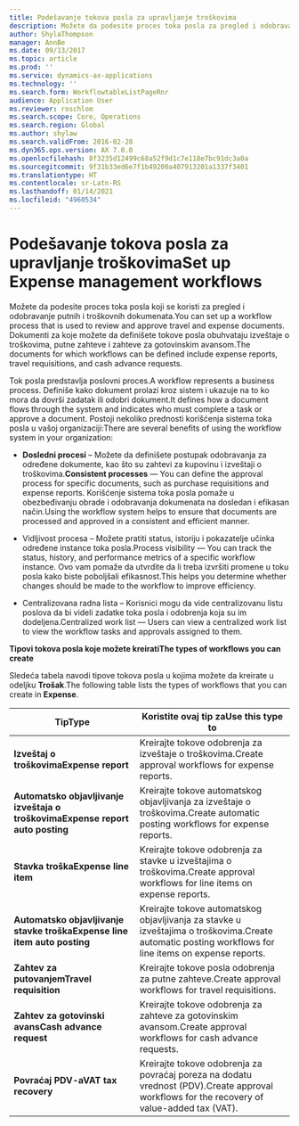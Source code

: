 ```yaml
---
title: Podešavanje tokova posla za upravljanje troškovima
description: Možete da podesite proces toka posla za pregled i odobravanje putnih i troškovnih dokumenata.
author: ShylaThompson
manager: AnnBe
ms.date: 09/13/2017
ms.topic: article
ms.prod: ''
ms.service: dynamics-ax-applications
ms.technology: ''
ms.search.form: WorkflowtableListPageRnr
audience: Application User
ms.reviewer: roschlom
ms.search.scope: Core, Operations
ms.search.region: Global
ms.author: shylaw
ms.search.validFrom: 2016-02-28
ms.dyn365.ops.version: AX 7.0.0
ms.openlocfilehash: 8f3235d12499c68a52f9d1c7e118e7bc91dc3a0a
ms.sourcegitcommit: 9f31b33ed6e7f1b49200a407913201a1337f3401
ms.translationtype: HT
ms.contentlocale: sr-Latn-RS
ms.lasthandoff: 01/14/2021
ms.locfileid: "4960534"
---
```

# <a name="set-up-expense-management-workflows"></a><span data-ttu-id="478da-103">Podešavanje tokova posla za upravljanje troškovima</span><span class="sxs-lookup"><span data-stu-id="478da-103">Set up Expense management workflows</span></span>

<span data-ttu-id="478da-104">Možete da podesite proces toka posla koji se koristi za pregled i odobravanje putnih i troškovnih dokumenata.</span><span class="sxs-lookup"><span data-stu-id="478da-104">You can set up a workflow process that is used to review and approve travel and expense documents.</span></span> <span data-ttu-id="478da-105">Dokumenti za koje možete da definišete tokove posla obuhvataju izveštaje o troškovima, putne zahteve i zahteve za gotovinskim avansom.</span><span class="sxs-lookup"><span data-stu-id="478da-105">The documents for which workflows can be defined include expense reports, travel requisitions, and cash advance requests.</span></span>

<span data-ttu-id="478da-106">Tok posla predstavlja poslovni proces.</span><span class="sxs-lookup"><span data-stu-id="478da-106">A workflow represents a business process.</span></span> <span data-ttu-id="478da-107">Definiše kako dokument prolazi kroz sistem i ukazuje na to ko mora da dovrši zadatak ili odobri dokument.</span><span class="sxs-lookup"><span data-stu-id="478da-107">It defines how a document flows through the system and indicates who must complete a task or approve a document.</span></span> <span data-ttu-id="478da-108">Postoji nekoliko prednosti korišćenja sistema toka posla u vašoj organizaciji:</span><span class="sxs-lookup"><span data-stu-id="478da-108">There are several benefits of using the workflow system in your organization:</span></span>

-   <span data-ttu-id="478da-109">**Dosledni procesi** – Možete da definišete postupak odobravanja za određene dokumente, kao što su zahtevi za kupovinu i izveštaji o troškovima.</span><span class="sxs-lookup"><span data-stu-id="478da-109">**Consistent processes** — You can define the approval process for specific documents, such as purchase requisitions and expense reports.</span></span> <span data-ttu-id="478da-110">Korišćenje sistema toka posla pomaže u obezbeđivanju obrade i odobravanja dokumenata na dosledan i efikasan način.</span><span class="sxs-lookup"><span data-stu-id="478da-110">Using the workflow system helps to ensure that documents are processed and approved in a consistent and efficient manner.</span></span>

-   <span data-ttu-id="478da-111">Vidljivost procesa – Možete pratiti status, istoriju i pokazatelje učinka određene instance toka posla.</span><span class="sxs-lookup"><span data-stu-id="478da-111">Process visibility — You can track the status, history, and performance metrics of a specific workflow instance.</span></span> <span data-ttu-id="478da-112">Ovo vam pomaže da utvrdite da li treba izvršiti promene u toku posla kako biste poboljšali efikasnost.</span><span class="sxs-lookup"><span data-stu-id="478da-112">This helps you determine whether changes should be made to the workflow to improve efficiency.</span></span>

-   <span data-ttu-id="478da-113">Centralizovana radna lista – Korisnici mogu da vide centralizovanu listu poslova da bi videli zadatke toka posla i odobrenja koja su im dodeljena.</span><span class="sxs-lookup"><span data-stu-id="478da-113">Centralized work list — Users can view a centralized work list to view the workflow tasks and approvals assigned to them.</span></span> 

<span data-ttu-id="478da-114">**Tipovi tokova posla koje možete kreirati**</span><span class="sxs-lookup"><span data-stu-id="478da-114">**The types of workflows you can create**</span></span>

<span data-ttu-id="478da-115">Sledeća tabela navodi tipove tokova posla u kojima možete da kreirate u odeljku **Trošak**.</span><span class="sxs-lookup"><span data-stu-id="478da-115">The following table lists the types of workflows that you can create in **Expense**.</span></span>


|              <span data-ttu-id="478da-116"><strong>Tip</strong></span><span class="sxs-lookup"><span data-stu-id="478da-116"><strong>Type</strong></span></span>              |                   <span data-ttu-id="478da-117"><strong>Koristite ovaj tip za</strong></span><span class="sxs-lookup"><span data-stu-id="478da-117"><strong>Use this type to</strong></span></span>                   |
|-------------------------------------------------|-----------------------------------------------------------------------|
|         <span data-ttu-id="478da-118"><strong>Izveštaj o troškovima</strong></span><span class="sxs-lookup"><span data-stu-id="478da-118"><strong>Expense report</strong></span></span>         |            <span data-ttu-id="478da-119">Kreirajte tokove odobrenja za izveštaje o troškovima.</span><span class="sxs-lookup"><span data-stu-id="478da-119">Create approval workflows for expense reports.</span></span>             |
|  <span data-ttu-id="478da-120"><strong>Automatsko objavljivanje izveštaja o troškovima</strong></span><span class="sxs-lookup"><span data-stu-id="478da-120"><strong>Expense report auto posting</strong></span></span>   |        <span data-ttu-id="478da-121">Kreirajte tokove automatskog objavljivanja za izveštaje o troškovima.</span><span class="sxs-lookup"><span data-stu-id="478da-121">Create automatic posting workflows for expense reports.</span></span>        |
|       <span data-ttu-id="478da-122"><strong>Stavka troška</strong></span><span class="sxs-lookup"><span data-stu-id="478da-122"><strong>Expense line item</strong></span></span>        |     <span data-ttu-id="478da-123">Kreirajte tokove odobrenja za stavke u izveštajima o troškovima.</span><span class="sxs-lookup"><span data-stu-id="478da-123">Create approval workflows for line items on expense reports.</span></span>      |
| <span data-ttu-id="478da-124"><strong>Automatsko objavljivanje stavke troška</strong></span><span class="sxs-lookup"><span data-stu-id="478da-124"><strong>Expense line item auto posting</strong></span></span> | <span data-ttu-id="478da-125">Kreirajte tokove automatskog objavljivanja za stavke u izveštajima o troškovima.</span><span class="sxs-lookup"><span data-stu-id="478da-125">Create automatic posting workflows for line items on expense reports.</span></span> |
|       <span data-ttu-id="478da-126"><strong>Zahtev za putovanjem</strong></span><span class="sxs-lookup"><span data-stu-id="478da-126"><strong>Travel requisition</strong></span></span>       |          <span data-ttu-id="478da-127">Kreirajte tokove posla odobrenja za putne zahteve.</span><span class="sxs-lookup"><span data-stu-id="478da-127">Create approval workflows for travel requisitions.</span></span>           |
|      <span data-ttu-id="478da-128"><strong>Zahtev za gotovinski avans</strong></span><span class="sxs-lookup"><span data-stu-id="478da-128"><strong>Cash advance request</strong></span></span>      |         <span data-ttu-id="478da-129">Kreirajte tokove odobrenja za zahteve za gotovinskim avansom.</span><span class="sxs-lookup"><span data-stu-id="478da-129">Create approval workflows for cash advance requests.</span></span>          |
|        <span data-ttu-id="478da-130"><strong>Povraćaj PDV-a</strong></span><span class="sxs-lookup"><span data-stu-id="478da-130"><strong>VAT tax recovery</strong></span></span>        | <span data-ttu-id="478da-131">Kreirajte tokove odobrenja za povraćaj poreza na dodatu vrednost (PDV).</span><span class="sxs-lookup"><span data-stu-id="478da-131">Create approval workflows for the recovery of value-added tax (VAT).</span></span>  |

